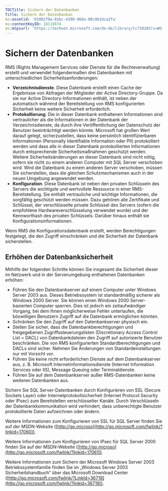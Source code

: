 ```yaml
---
TOCTitle: Sichern der Datenbanken
Title: Sichern der Datenbanken
ms:assetid: '65802f9a-81bc-4398-968a-00c9b1dca2fa'
ms:contentKeyID: 18118874
ms:mtpsurl: 'https://technet.microsoft.com/de-de/library/Cc720285(v=WS.10)'
---
```


Sichern der Datenbanken
=======================

RMS (Rights Management Services oder Dienste für die Rechteverwaltung) erstellt und verwendet folgendermaßen drei Datenbanken mit unterschiedlichen Sicherheitsanforderungen:

-   **Verzeichnisdienste**. Diese Datenbank erstellt einen Cache der Ergebnisse von Abfragen der Mitglieder der Active Directory-Gruppe. Da sie nur Active Directory-Informationen enthält, ist neben der automatisch während der Bereitstellung von RMS konfigurierten Sicherheit keine weitere Sicherheit erforderlich.
-   **Protokollierung**. Die in dieser Datenbank enthaltenen Informationen sind vertraulicher als die Informationen in der Datenbank der Verzeichnisdienste, da durch ihre Veröffentlichung der Datenschutz der Benutzer beeinträchtigt werden könnte. Microsoft hat großen Wert darauf gelegt, sicherzustellen, dass keine persönlich identifizierbaren Informationen (Personally Identifiable Information oder PII) protokolliert werden und dass alle in dieser Datenbank protokollierten Informationen durch entsprechende Sicherheitsmaßnahmen geschützt werden. Weitere Sicherheitsänderungen an dieser Datenbank sind nicht nötig, sofern sie nicht zu einem anderen Computer mit SQL Server verschoben wird. Wird die Datenbank zu einem anderen Server verschoben, müssen Sie sicherstellen, dass die gleichen Schutzmechanismen auch in der neuen Umgebung angewendet werden.
-   **Konfiguration**. Diese Datenbank ist neben den privaten Schlüsseln des Servers die wichtigste und wertvollste Ressource in einer RMS-Bereitstellung. Sie enthält vertrauliche und wichtige Informationen, die sorgfältig geschützt werden müssen. Dazu gehören alle Zertifikate und Schlüssel, der verschlüsselte private Schlüssel des Servers (sofern die empfohlene Hardwareverschlüsselung verwendet wurde) und der Kennworthash des privaten Schlüssels. Darüber hinaus enthält sie Konfigurationsinformationen.

Wenn RMS die Konfigurationsdatenbank erstellt, werden Berechtigungen festgelegt, die den Zugriff einschränken und die Sicherheit der Datenbank sicherstellen.

Erhöhen der Datenbanksicherheit
-------------------------------

Mithilfe der folgenden Schritte können Sie insgesamt die Sicherheit dieser im Netzwerk und in der Serverumgebung enthaltenen Datenbanken erhöhen:

-   Führen Sie den Datenbankserver auf einem Computer unter Windows Server 2003 aus. Dieses Betriebssystem ist standardmäßig sicherer als Windows 2000 Server. Sie können einen Windows 2000 Server-basierten Computer sperren. Dies ist jedoch ein zeitaufwändiger Vorgang, bei dem Ihnen möglicherweise Fehler unterlaufen, die böswilligen Benutzern Zugriff auf die Datenbank ermöglichen könnten.
-   Schränken Sie den Zugriff auf den Datenbankserver physisch ein.
-   Stellen Sie sicher, dass die Datenbankberechtigungen und freigegebenen Zugriffssteuerungslisten (Discretionary Access Control List = DACL) von Datenbankdateien den Zugriff auf autorisierte Benutzer beschränken. Die von RMS konfigurierten Standardberechtigungen und DACLs sind sicher. Nehmen Sie Änderungen von Standardeinstellungen nur mit Vorsicht vor.
-   Führen Sie keine nicht erforderlichen Dienste auf dem Datenbankserver aus, z. B. Microsoft Internetinformationsdienste (Internet Information Services oder IIS), Message Queuing oder Terminaldienste.
-   Führen Sie auf dem Datenbankserver außer RMS-Datenbanken keine weiteren Datenbanken aus.

Sichern Sie SQL Server-Datenbanken durch Konfigurieren von SSL (Secure Sockets Layer) oder Internetprotokollsicherheit (Internet Protocol Security oder IPsec) zum Bereitstellen verschlüsselter Kanäle. Durch Verschlüsseln der Datenbankkommunikation wird verhindert, dass unberechtigte Benutzer protokollierte Daten aufzeichnen oder ändern.

Weitere Informationen zum Konfigurieren von SSL für SQL Server finden Sie auf der MSDN-Website ([http://go.microso](http://go.microsoft.com/fwlink/?linkid=17060)).

Weitere Informationen zum Konfigurieren von IPsec für SQL Server 2000 finden Sie auf der MSDN-Website ([http://go.microso](http://go.microsoft.com/fwlink/?linkid=17061)).

Weitere Informationen zum Sichern der Microsoft Windows Server 2003 Betriebssystemfamilie finden Sie im „Windows Server 2003 Sicherheitshandbuch“ über das Microsoft Download Center ([http://go.microsoft.com/fwlink/?LinkId=36719](http://go.microsoft.com/fwlink/?linkid=36719)).
